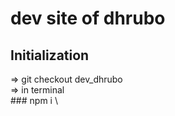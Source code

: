 # dev site of dhrubo


## Initialization
 => git checkout dev_dhrubo \
 => in terminal \
                    ### npm i \
    
 

